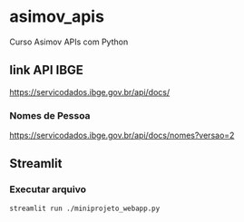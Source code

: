# asimov_apis
Curso Asimov APIs com Python

## link API IBGE
https://servicodados.ibge.gov.br/api/docs/

### Nomes de Pessoa
https://servicodados.ibge.gov.br/api/docs/nomes?versao=2


## Streamlit

### Executar arquivo
```shell
streamlit run ./miniprojeto_webapp.py
```